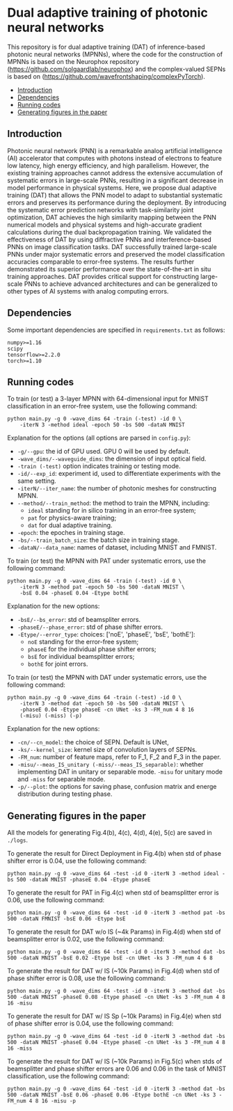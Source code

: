 # Dual adaptive training of photonic neural networks
This repository is for dual adaptive training (DAT) of inference-based photonic neural networks (MPNNs), where the code for the construction of MPNNs is based on the Neurophox repository (https://github.com/solgaardlab/neurophox) and the complex-valued SEPNs is based on (https://github.com/wavefrontshaping/complexPyTorch).

<!-- vim-markdown-toc GFM -->

* [Introduction](#introduction)
* [Dependencies](#dependencies)
* [Running codes](#running-codes)
* [Generating figures in the paper](#generating-figures-in-the-paper)

<!-- vim-markdown-toc -->

## Introduction
Photonic neural network (PNN) is a remarkable analog artificial intelligence (AI) accelerator that computes with photons instead of electrons to feature low latency, high energy efficiency, and high parallelism. However, the existing training approaches cannot address the extensive accumulation of systematic errors in large-scale PNNs, resulting in a significant decrease in model performance in physical systems. Here, we propose dual adaptive training (DAT) that allows the PNN model to adapt to substantial systematic errors and preserves its performance during the deployment. By introducing the systematic error prediction networks with task-similarity joint optimization, DAT achieves the high similarity mapping between the PNN numerical models and physical systems and high-accurate gradient calculations during the dual backpropagation training. We validated the effectiveness of DAT by using diffractive PNNs and interference-based PNNs on image classification tasks. DAT successfully trained large-scale PNNs under major systematic errors and preserved the model classification accuracies comparable to error-free systems. The results further demonstrated its superior performance over the state-of-the-art in situ training approaches. DAT provides critical support for constructing large-scale PNNs to achieve advanced architectures and can be generalized to other types of AI systems with analog computing errors.

## Dependencies
Some important dependencies are specified in `requirements.txt` as follows:
```text
numpy>=1.16
scipy
tensorflow>=2.2.0
torch>=1.10
```

## Running codes

To train (or test) a 3-layer MPNN with 64-dimensional input for MNIST classification in an error-free system, use the following command:
```
python main.py -g 0 -wave_dims 64 -train (-test) -id 0 \
    -iterN 3 -method ideal -epoch 50 -bs 500 -dataN MNIST 
```

Explanation for the options (all options are parsed in `config.py`):
* `-g/--gpu`: the id of GPU used. GPU 0 will be used by default.
* `-wave_dims/--waveguide_dims`: the dimension of input optical field.
* `-train (-test)` option indicates training or testing mode. 
* `-id/--exp_id`: experiment id, used to differentiate experiments with the same setting.
* `-iterN/--iter_name`: the number of photonic meshes for constructing MPNN.
* `--method/--train_method`: the method to train the MPNN, including:
  * `ideal` standing for in silico training in an error-free system;
  * `pat` for physics-aware training;
  * `dat` for dual adaptive training.
* `-epoch`: the epoches in training stage.
* `-bs/--train_batch_size`: the batch size in training stage.
* `-dataN/--data_name`: names of dataset, including MNIST and FMNIST.


To train (or test) the MPNN with PAT under systematic errors, use the following command:
```
python main.py -g 0 -wave_dims 64 -train (-test) -id 0 \
    -iterN 3 -method pat -epoch 50 -bs 500 -dataN MNIST \
    -bsE 0.04 -phaseE 0.04 -Etype bothE 
```

Explanation for the new options:
* `-bsE/--bs_error`: std of beamspliter errors.
* `-phaseE/--phase_error`: std of phase shifter errors.
* `-Etype/--error_type`: choices: ['noE', 'phaseE', 'bsE', 'bothE']: 
  * `noE` standing for the error-free system;
  * `phaseE` for the individual phase shifter errors;
  * `bsE` for individual beamsplitter errors;
  * `bothE` for joint errors.

To train (or test) the MPNN with DAT under systematic errors, use the following command:
```
python main.py -g 0 -wave_dims 64 -train (-test) -id 0 \
    -iterN 3 -method dat -epoch 50 -bs 500 -dataN MNIST \
    -phaseE 0.04 -Etype phaseE -cn UNet -ks 3 -FM_num 4 8 16 
    (-misu) (-miss) (-p)
```
Explanation for the new options:
* `-cn/--cn_model`: the choice of SEPN. Default is UNet,
* `-ks/--kernel_size`: kernel size of convolution layers of SEPNs.
* `-FM_num`: number of feature maps, refer to F_1, F_2 and F_3 in the paper.
* `-misu/--meas_IS_unitary (-miss/--meas_IS_separable)`: whether implementing DAT in unitary or separable mode. `-misu` for unitary mode and `-miss` for separable mode.
* `-p/--plot`: the options for saving phase, confusion matrix and energe distribution during testing phase.

##  Generating figures in the paper

All the models for generating Fig.4(b), 4(c), 4(d), 4(e), 5(c) are saved in `./logs`.

To generate the result for Direct Deployment in Fig.4(b) when std of phase shifter error is 0.04, use the following command:

```
python main.py -g 0 -wave_dims 64 -test -id 0 -iterN 3 -method ideal -bs 500 -dataN MNIST -phaseE 0.04 -Etype phaseE 
```

To generate the result for PAT in Fig.4(c) when std of beamsplitter error is 0.06, use the following command:

```
python main.py -g 0 -wave_dims 64 -test -id 0 -iterN 3 -method pat -bs 500 -dataN FMNIST -bsE 0.06 -Etype bsE 
```

To generate the result for DAT w/o IS (~4k Params) in Fig.4(d) when std of beamsplitter error is 0.02, use the following command:

```
python main.py -g 0 -wave_dims 64 -test -id 0 -iterN 3 -method dat -bs 500 -dataN MNIST -bsE 0.02 -Etype bsE -cn UNet -ks 3 -FM_num 4 6 8
```

To generate the result for DAT w/ IS (~10k Params) in Fig.4(d) when std of phase shifter error is 0.08, use the following command:

```
python main.py -g 0 -wave_dims 64 -test -id 0 -iterN 3 -method dat -bs 500 -dataN MNIST -phaseE 0.08 -Etype phaseE -cn UNet -ks 3 -FM_num 4 8 16 -misu
```

To generate the result for DAT w/ IS Sp (~10k Params) in Fig.4(e) when std of phase shifter error is 0.04, use the following command:

```
python main.py -g 0 -wave_dims 64 -test -id 0 -iterN 3 -method dat -bs 500 -dataN MNIST -phaseE 0.04 -Etype phaseE -cn UNet -ks 3 -FM_num 4 8 16 -miss
```

To generate the result for DAT w/ IS (~10k Params) in Fig.5(c) when stds of beamsplitter and phase shifter errors are 0.06 and 0.06 in the task of MNIST classification, use the following command:

```
python main.py -g 0 -wave_dims 64 -test -id 0 -iterN 3 -method dat -bs 500 -dataN MNIST -bsE 0.06 -phaseE 0.06 -Etype bothE -cn UNet -ks 3 -FM_num 4 8 16 -misu -p
```
